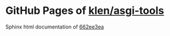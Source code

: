 GitHub Pages of [klen/asgi-tools](https://github.com/klen/asgi-tools.git)
===
Sphinx html documentation of [662ee3ea](https://github.com/klen/asgi-tools/tree/662ee3ea97a47a65130ccb22d2e826b61778c047)
